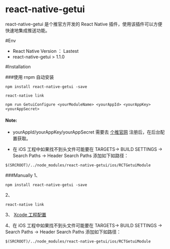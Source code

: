 # react-native-getui
react-native-getui 是个推官方开发的 React Native 插件，使用该插件可以方便快速地集成推送功能。


#Env

- React Native Version ： Lastest
- react-native-getui > 1.1.0

#Installation

###使用 rnpm 自动安装

````
npm install react-native-getui -save
````
````
react-native link
````
````
npm run GetuiConfigure <yourModuleName> <yourAppId> <yourAppKey> <yourAppSecret>
````
#### Note:
- yourAppId/yourAppKey/yourAppSecret 需要去 [个推官网](https://dev.getui.com) 注册后，在后台配置获取。

- 在 iOS 工程中如果找不到头文件可能要在 TARGETS-> BUILD SETTINGS -> Search Paths -> Header Search Paths 添加如下如路径：
````
$(SRCROOT)/../node_modules/react-native-getui/ios/RCTGetuiModule
````
###Manually
1、
````
npm install react-native-getui -save
````

2、
````
react-native link
````

3、
[Xcode 工程配置](https://github.com/GetuiLaboratory/react-native-getui/blob/master/example/document/iOS.md)

4、在 iOS 工程中如果找不到头文件可能要在 TARGETS-> BUILD SETTINGS -> Search Paths -> Header Search Paths 添加如下如路径：
````
$(SRCROOT)/../node_modules/react-native-getui/ios/RCTGetuiModule
````
